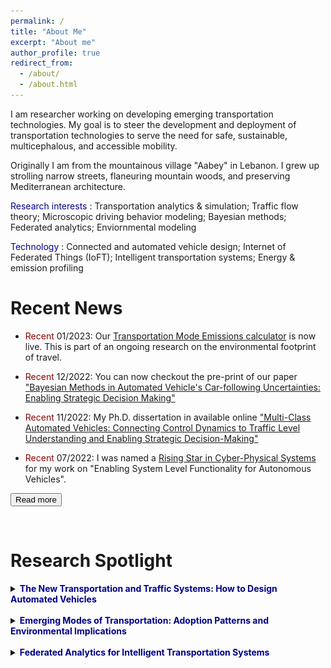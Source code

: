 ```yaml
---
permalink: /
title: "About Me"
excerpt: "About me"
author_profile: true
redirect_from: 
  - /about/
  - /about.html
---
```


I am researcher working on developing emerging transportation technologies. My goal is to steer the development and deployment of transportation technologies to serve the need for safe, sustainable, multicephalous, and accessible mobility. 

Originally I am from the mountainous village "Aabey" in Lebanon. I grew up strolling narrow streets, flaneuring mountain woods, and preserving Mediterranean architecture. 

<span style="color:darkblue"> Research interests </span>: Transportation analytics & simulation; Traffic flow theory; Microscopic driving behavior modeling; Bayesian methods; Federated analytics; Enviornmental modeling

<span style="color:darkblue"> Technology </span>: Connected and automated vehicle design; Internet of Federated Things (IoFT); Intelligent transportation systems; Energy & emission profiling



Recent News
======
* <span style="color:darkred"> Recent </span> 01/2023: Our [Transportation Mode Emissions calculator](https://www.calconic.com/calculator-widgets/transportation-mode-emissions-calculator-c02e/63c48b9a20c258001f9bfe22?layouts=true) is now live. This is part of an ongoing research on the environmental footprint of travel. 

* <span style="color:darkred"> Recent </span> 12/2022: You can now checkout the pre-print of our paper ["Bayesian Methods in Automated Vehicle's Car-following Uncertainties: Enabling Strategic Decision Making"](https://arxiv.org/abs/2210.13683)

* <span style="color:darkred"> Recent </span> 11/2022: My Ph.D. dissertation in available online ["Multi-Class Automated Vehicles: Connecting Control Dynamics to Traffic Level Understanding and Enabling Strategic Decision-Making"](https://www.proquest.com/pqdtglobal/docview/2737490814/AA10F2DD3BAC463DPQ/1?accountid=465)

* <span style="color:darkred"> Recent </span> 07/2022: I was named a [Rising Star in Cyber-Physical Systems](https://risingstars.linklab.virginia.edu/2022/participants/wissam-kontar/) for my work on "Enabling System Level Functionality for Autonomous Vehicles". 

<button onclick="window.location.href='https://wissamkontar.github.io/news/';">Read more</button>
<p>&nbsp;</p>

Research Spotlight
======

<details>
<summary><b><span style="color:darkblue">The New Transportation and Traffic Systems: How to Design Automated Vehicles </span></b></summary>

<h1> A) From Control Structure to System Impacts </h1>
<center>
  <img src="../images/r1.jpg" width="100%" />
</center>

<title> B) Real-world Performance and </title>

</details> <br>


<details>
<summary><b><span style="color:darkblue">Emerging Modes of Transportation: Adoption Patterns and Environmental Implications </span></b></summary>

</details> <br>


<details>
<summary><b><span style="color:darkblue">Federated Analytics for Intelligent Transportation Systems </span></b></summary>

</details>
